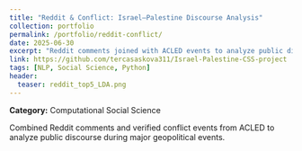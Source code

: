 ```yaml
---
title: "Reddit & Conflict: Israel–Palestine Discourse Analysis"
collection: portfolio
permalink: /portfolio/reddit-conflict/
date: 2025-06-30
excerpt: "Reddit comments joined with ACLED events to analyze public discourse around major geopolitical incidents."
link: https://github.com/tercasaskova311/Israel-Palestine-CSS-project
tags: [NLP, Social Science, Python]
header:
  teaser: reddit_top5_LDA.png
---
```

**Category:** Computational Social Science

Combined Reddit comments and verified conflict events from ACLED to analyze public discourse during major geopolitical events.
